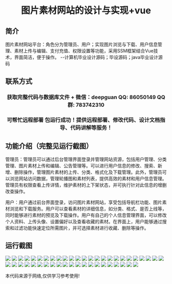 <p><h1 align="center">图片素材网站的设计与实现+vue</h1></p>

## 简介
图片素材网站平台：角色分为管理员、用户；实现图片浏览与下载、用户信息管理、素材上传与编辑、支付充值、权限设置等功能，采用SSM框架结合Vue技术，界面简洁，便于操作。    --计算机毕业设计源码；毕设源码；java毕业设计源码


## 联系方式
<p><h3 align="center">获取完整代码与数据库文件 + 微信：deepguan QQ: 86050149 QQ群: 783742310</h3></p>
<p><h3 align="center">可帮忙远程部署 包运行成功！提供远程部署、修改代码、设计文档指导、代码讲解等服务！</h3></p>

## 功能介绍（完整见运行截图）
管理员：管理员可以通过后台管理界面登录并管理网站资源，包括用户管理、分类管理、图片素材上传和编辑、公告管理等。可以进行用户信息的修改、搜索、新增、删除操作，管理图片素材的上传、分类、格式化及下载管理。此外，管理员可以浏览网站访问数据，管理轮播图和素材列表，提供高效的素材和用户信息管理。管理员有权限查看上传详情，维护素材的上下架状态，并可执行针对此信息的增删改查操作。

用户：用户通过前台界面登录，访问图片素材网站，享受包括导航栏功能、图片素材浏览和下载服务。用户可以查看素材的详细信息，如分类、格式、是否上线等，同时能够进行素材的预览及下载操作。用户有自己的个人信息管理界面，可以修改个人资料、上传头像、设置偏好以及查看收藏的素材。在界面上，用户能够通过搜索和过滤功能快速定位所需图片，并可选择素材进行收藏、删除等操作。


## 运行截图
![](img/001.jpg)
![](img/002.jpg)
![](img/003.jpg)
![](img/004.jpg)
![](img/005.jpg)
![](img/006.jpg)
![](img/007.jpg)
![](img/008.jpg)
![](img/009.jpg)
![](img/010.jpg)
![](img/011.jpg)
![](img/012.jpg)
![](img/013.jpg)
![](img/014.jpg)
![](img/015.jpg)
![](img/016.jpg)
![](img/017.jpg)
![](img/018.jpg)
![](img/019.jpg)
![](img/020.jpg)
![](img/021.jpg)
![](img/022.jpg)
![](img/023.jpg)
![](img/024.jpg)
![](img/025.jpg)
![](img/026.jpg)
![](img/027.jpg)
![](img/028.jpg)
![](img/029.jpg)
![](img/030.jpg)
![](img/031.jpg)
![](img/032.jpg)
![](img/033.jpg)
![](img/034.jpg)
![](img/035.jpg)
![](img/036.jpg)
![](img/037.jpg)
![](img/038.jpg)
![](img/039.jpg)
![](img/040.jpg)
![](img/041.jpg)
![](img/042.jpg)
![](img/043.jpg)
![](img/044.jpg)
![](img/045.jpg)
![](img/046.jpg)

<p>本代码来源于网络,仅供学习参考使用!</p>
